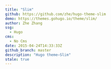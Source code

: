 ```yaml
---
title: "Slim"
github: https://github.com/zhe/hugo-theme-slim
demo: https://themes.gohugo.io/theme/slim/
author: Zhe Zhang
ssg:
  - Hugo
cms:
  - No Cms
date: 2015-04-24T14:33:33Z
github_branch: master
description: "Hugo theme—Slim"
stale: true
---
```

